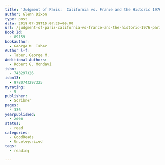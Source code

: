 ```yaml
---
title: 'Judgment of Paris:  California vs. France and the Historic 1976 Paris Tasting That Revolutionized Wine'
author: Glenn Dixon
type: post
date: 2018-07-28T15:07:25+00:00
url: /judgment-of-paris-california-vs-france-and-the-historic-1976-paris-tasting-that-revolutionized-wine/
Book Id:
  - 89159
bookauthor:
  - George M. Taber
Author l-f:
  - Taber, George M.
Additional Authors:
  - Robert G. Mondavi
isbn:
  - 743297326
isbn13:
  - 9780743297325
myrating:
  - 5
publisher:
  - Scribner
pages:
  - 336
yearpublished:
  - 2006
status:
  - read
categories:
  - GoodReads
  - Uncategorized
tags:
  - reading

---
```


